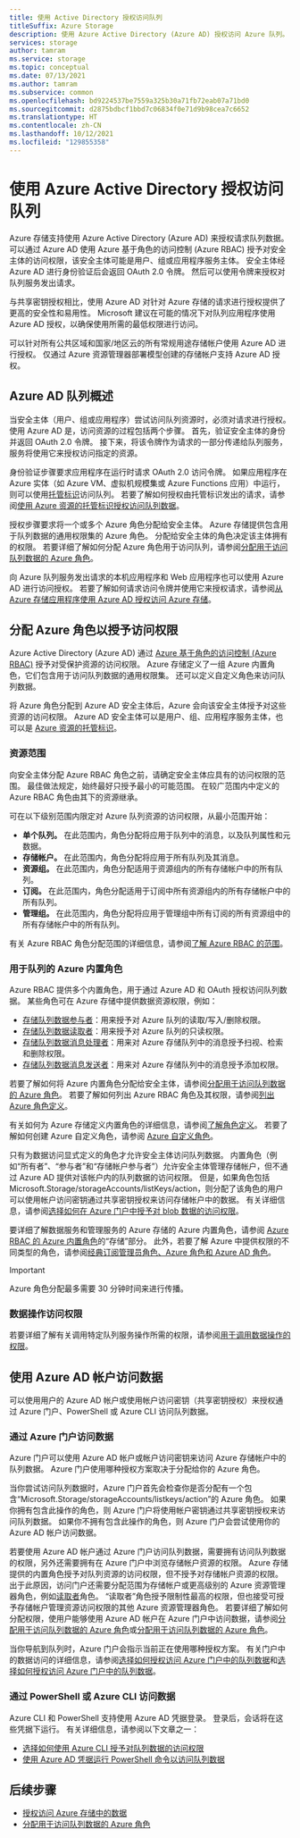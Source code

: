 ```yaml
---
title: 使用 Active Directory 授权访问队列
titleSuffix: Azure Storage
description: 使用 Azure Active Directory (Azure AD) 授权访问 Azure 队列。 分配 Azure 角色以授予访问权限。 使用 Azure AD 帐户访问数据。
services: storage
author: tamram
ms.service: storage
ms.topic: conceptual
ms.date: 07/13/2021
ms.author: tamram
ms.subservice: common
ms.openlocfilehash: bd9224537be7559a325b30a71fb72eab07a71bd0
ms.sourcegitcommit: d2875bdbcf1bbd7c06834f0e71d9b98cea7c6652
ms.translationtype: HT
ms.contentlocale: zh-CN
ms.lasthandoff: 10/12/2021
ms.locfileid: "129855358"
---
```

# <a name="authorize-access-to-queues-using-azure-active-directory"></a>使用 Azure Active Directory 授权访问队列

Azure 存储支持使用 Azure Active Directory (Azure AD) 来授权请求队列数据。 可以通过 Azure AD 使用 Azure 基于角色的访问控制 (Azure RBAC) 授予对安全主体的访问权限，该安全主体可能是用户、组或应用程序服务主体。 安全主体经 Azure AD 进行身份验证后会返回 OAuth 2.0 令牌。 然后可以使用令牌来授权对队列服务发出请求。

与共享密钥授权相比，使用 Azure AD 对针对 Azure 存储的请求进行授权提供了更高的安全性和易用性。 Microsoft 建议在可能的情况下对队列应用程序使用 Azure AD 授权，以确保使用所需的最低权限进行访问。

可以针对所有公共区域和国家/地区云的所有常规用途存储帐户使用 Azure AD 进行授权。 仅通过 Azure 资源管理器部署模型创建的存储帐户支持 Azure AD 授权。

## <a name="overview-of-azure-ad-for-queues"></a>Azure AD 队列概述

当安全主体（用户、组或应用程序）尝试访问队列资源时，必须对请求进行授权。 使用 Azure AD 是，访问资源的过程包括两个步骤。 首先，验证安全主体的身份并返回 OAuth 2.0 令牌。 接下来，将该令牌作为请求的一部分传递给队列服务，服务将使用它来授权访问指定的资源。

身份验证步骤要求应用程序在运行时请求 OAuth 2.0 访问令牌。 如果应用程序在 Azure 实体（如 Azure VM、虚拟机规模集或 Azure Functions 应用）中运行，则可以使用[托管标识](../../active-directory/managed-identities-azure-resources/overview.md)访问队列。 若要了解如何授权由托管标识发出的请求，请参阅[使用 Azure 资源的托管标识授权访问队列数据](authorize-managed-identity.md)。

授权步骤要求将一个或多个 Azure 角色分配给安全主体。 Azure 存储提供包含用于队列数据的通用权限集的 Azure 角色。 分配给安全主体的角色决定该主体拥有的权限。 若要详细了解如何分配 Azure 角色用于访问队列，请参阅[分配用于访问队列数据的 Azure 角色](../queues/assign-azure-role-data-access.md)。

向 Azure 队列服务发出请求的本机应用程序和 Web 应用程序也可以使用 Azure AD 进行访问授权。 若要了解如何请求访问令牌并使用它来授权请求，请参阅[从 Azure 存储应用程序使用 Azure AD 授权访问 Azure 存储](../common/storage-auth-aad-app.md)。

## <a name="assign-azure-roles-for-access-rights"></a>分配 Azure 角色以授予访问权限

Azure Active Directory (Azure AD) 通过 [Azure 基于角色的访问控制 (Azure RBAC)](../../role-based-access-control/overview.md) 授予对受保护资源的访问权限。 Azure 存储定义了一组 Azure 内置角色，它们包含用于访问队列数据的通用权限集。 还可以定义自定义角色来访问队列数据。

将 Azure 角色分配到 Azure AD 安全主体后，Azure 会向该安全主体授予对这些资源的访问权限。 Azure AD 安全主体可以是用户、组、应用程序服务主体，也可以是 [Azure 资源的托管标识](../../active-directory/managed-identities-azure-resources/overview.md)。

### <a name="resource-scope"></a>资源范围

向安全主体分配 Azure RBAC 角色之前，请确定安全主体应具有的访问权限的范围。 最佳做法规定，始终最好只授予最小的可能范围。 在较广范围内中定义的 Azure RBAC 角色由其下的资源继承。

可在以下级别范围内限定对 Azure 队列资源的访问权限，从最小范围开始：

- **单个队列。** 在此范围内，角色分配将应用于队列中的消息，以及队列属性和元数据。
- **存储帐户。** 在此范围内，角色分配将应用于所有队列及其消息。
- **资源组。** 在此范围内，角色分配适用于资源组内的所有存储帐户中的所有队列。
- **订阅。** 在此范围内，角色分配适用于订阅中所有资源组内的所有存储帐户中的所有队列。
- **管理组。** 在此范围内，角色分配将应用于管理组中所有订阅的所有资源组中的所有存储帐户中的所有队列。

有关 Azure RBAC 角色分配范围的详细信息，请参阅[了解 Azure RBAC 的范围](../../role-based-access-control/scope-overview.md)。

### <a name="azure-built-in-roles-for-queues"></a>用于队列的 Azure 内置角色

Azure RBAC 提供多个内置角色，用于通过 Azure AD 和 OAuth 授权访问队列数据。 某些角色可在 Azure 存储中提供数据资源权限，例如：

- [存储队列数据参与者](../../role-based-access-control/built-in-roles.md#storage-queue-data-contributor)：用来授予对 Azure 队列的读取/写入/删除权限。
- [存储队列数据读取者](../../role-based-access-control/built-in-roles.md#storage-queue-data-reader)：用来授予对 Azure 队列的只读权限。
- [存储队列数据消息处理者](../../role-based-access-control/built-in-roles.md#storage-queue-data-message-processor)：用来对 Azure 存储队列中的消息授予扫视、检索和删除权限。
- [存储队列数据消息发送者](../../role-based-access-control/built-in-roles.md#storage-queue-data-message-sender)：用来对 Azure 存储队列中的消息授予添加权限。

若要了解如何将 Azure 内置角色分配给安全主体，请参阅[分配用于访问队列数据的 Azure 角色](../queues/assign-azure-role-data-access.md)。 若要了解如何列出 Azure RBAC 角色及其权限，请参阅[列出 Azure 角色定义](../../role-based-access-control/role-definitions-list.md)。

有关如何为 Azure 存储定义内置角色的详细信息，请参阅[了解角色定义](../../role-based-access-control/role-definitions.md#control-and-data-actions)。 若要了解如何创建 Azure 自定义角色，请参阅 [Azure 自定义角色](../../role-based-access-control/custom-roles.md)。

只有为数据访问显式定义的角色才允许安全主体访问队列数据。 内置角色（例如“所有者”、“参与者”和“存储帐户参与者”）允许安全主体管理存储帐户，但不通过 Azure AD 提供对该帐户内的队列数据的访问权限。 但是，如果角色包括 Microsoft.Storage/storageAccounts/listKeys/action，则分配了该角色的用户可以使用帐户访问密钥通过共享密钥授权来访问存储帐户中的数据。 有关详细信息，请参阅[选择如何在 Azure 门户中授予对 blob 数据的访问权限](../../storage/queues/authorize-data-operations-portal.md)。

要详细了解数据服务和管理服务的 Azure 存储的 Azure 内置角色，请参阅 [Azure RBAC 的 Azure 内置角色](../../role-based-access-control/built-in-roles.md#storage)的“存储”部分。 此外，若要了解 Azure 中提供权限的不同类型的角色，请参阅[经典订阅管理员角色、Azure 角色和 Azure AD 角色](../../role-based-access-control/rbac-and-directory-admin-roles.md)。

> [!IMPORTANT]
> Azure 角色分配最多需要 30 分钟时间来进行传播。

### <a name="access-permissions-for-data-operations"></a>数据操作访问权限

若要详细了解有关调用特定队列服务操作所需的权限，请参阅[用于调用数据操作的权限](/rest/api/storageservices/authorize-with-azure-active-directory#permissions-for-calling-data-operations)。

## <a name="access-data-with-an-azure-ad-account"></a>使用 Azure AD 帐户访问数据

可以使用用户的 Azure AD 帐户或使用帐户访问密钥（共享密钥授权）来授权通过 Azure 门户、PowerShell 或 Azure CLI 访问队列数据。

### <a name="data-access-from-the-azure-portal"></a>通过 Azure 门户访问数据

Azure 门户可以使用 Azure AD 帐户或帐户访问密钥来访问 Azure 存储帐户中的队列数据。 Azure 门户使用哪种授权方案取决于分配给你的 Azure 角色。

当你尝试访问队列数据时，Azure 门户首先会检查你是否分配有一个包含“Microsoft.Storage/storageAccounts/listkeys/action”的 Azure 角色。 如果你拥有包含此操作的角色，则 Azure 门户将使用帐户密钥通过共享密钥授权来访问队列数据。 如果你不拥有包含此操作的角色，则 Azure 门户会尝试使用你的 Azure AD 帐户访问数据。

若要使用 Azure AD 帐户通过 Azure 门户访问队列数据，需要拥有访问队列数据的权限，另外还需要拥有在 Azure 门户中浏览存储帐户资源的权限。 Azure 存储提供的内置角色授予对队列资源的访问权限，但不授予对存储帐户资源的权限。 出于此原因，访问门户还需要分配范围为存储帐户或更高级别的 Azure 资源管理器角色，例如[读取者](../../role-based-access-control/built-in-roles.md#reader)角色。 “读取者”角色授予限制性最高的权限，但也接受可授予存储帐户管理资源访问权限的其他 Azure 资源管理器角色。 若要详细了解如何分配权限，使用户能够使用 Azure AD 帐户在 Azure 门户中访问数据，请参阅[分配用于访问队列数据的 Azure 角色](../queues/assign-azure-role-data-access.md)或[分配用于访问队列数据的 Azure 角色](../queues/assign-azure-role-data-access.md)。

当你导航到队列时，Azure 门户会指示当前正在使用哪种授权方案。 有关门户中的数据访问的详细信息，请参阅[选择如何授权访问 Azure 门户中的队列数据](../queues/authorize-data-operations-portal.md)和[选择如何授权访问 Azure 门户中的队列数据](../queues/authorize-data-operations-portal.md)。

### <a name="data-access-from-powershell-or-azure-cli"></a>通过 PowerShell 或 Azure CLI 访问数据

Azure CLI 和 PowerShell 支持使用 Azure AD 凭据登录。 登录后，会话将在这些凭据下运行。 有关详细信息，请参阅以下文章之一：

- [选择如何使用 Azure CLI 授予对队列数据的访问权限](authorize-data-operations-cli.md)
- [使用 Azure AD 凭据运行 PowerShell 命令以访问队列数据](authorize-data-operations-powershell.md)

## <a name="next-steps"></a>后续步骤

- [授权访问 Azure 存储中的数据](../common/authorize-data-access.md)
- [分配用于访问队列数据的 Azure 角色](assign-azure-role-data-access.md)